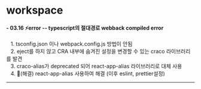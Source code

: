 # workspace

<h4>- 03.16 ⚡error -- typescript의 절대경로 webback compiled error</h4>
<span font-size="10px">&nbsp;&nbsp;&nbsp;1. tsconfig.json 이나 webpack.config.js 방법이 안됨</span></br>
<span font-size="10px">&nbsp;&nbsp;&nbsp;2. eject를 하지 않고 CRA 내부에 숨겨진 설정을 변경할 수 있는 craco 라이브러리를 발견</span></br>
<span font-size="10px">&nbsp;&nbsp;&nbsp;3. craco-alias가 deprecated 되어 react-app-alias 라이브러리로 대체 사용</span></br>
<span font-size="10px">&nbsp;&nbsp;&nbsp;4. 📌(해결) react-app-alias 사용하여 해결 (이후 eslint, prettier설정)</span></br>
<hr size="1">
